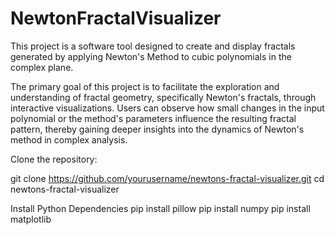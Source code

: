 # NewtonFractalVisualizer
This project is a software tool designed to create and display fractals generated by applying Newton's Method to cubic polynomials in the complex plane.

The primary goal of this project is to facilitate the exploration and understanding of fractal geometry, specifically Newton's fractals, through interactive visualizations. Users can observe how small changes in the input polynomial or the method's parameters influence the resulting fractal pattern, thereby gaining deeper insights into the dynamics of Newton's method in complex analysis.

Clone the repository:

git clone https://github.com/yourusername/newtons-fractal-visualizer.git
cd newtons-fractal-visualizer

Install Python Dependencies
pip install pillow
pip install numpy
pip install matplotlib


